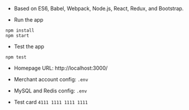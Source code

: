 * Based on ES6, Babel, Webpack, Node.js, React, Redux, and Bootstrap.

* Run the app

```
npm install
npm start
```

* Test the app

```
npm test
```

* Homepage URL: http://localhost:3000/

* Merchant account config: ```.env```

* MySQL and Redis config: ```.env```

* Test card ```4111 1111 1111 1111```

